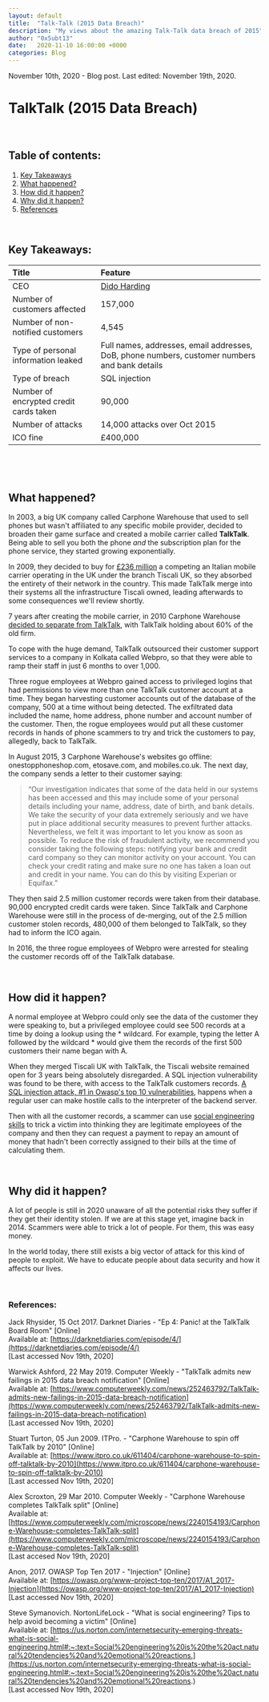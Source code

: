 ```yaml
---
layout: default
title:  "Talk-Talk (2015 Data Breach)"
description: "My views about the amazing Talk-Talk data breach of 2015"
author: "0x5ubt13"
date:   2020-11-10 16:00:00 +0000
categories: Blog
---
```


November 10th, 2020 - Blog post.
Last edited: November 19th, 2020.

# TalkTalk (2015 Data Breach)

<p>&nbsp;</p>

## Table of contents:
1. <a href="https://0x5ubt13.github.io/blog/2020/11/10/Talk-Talk-(2015-Data-Breach).html#keys">Key Takeaways</a>
2. <a href="https://0x5ubt13.github.io/blog/2020/11/10/Talk-Talk-(2015-Data-Breach).html#what">What happened?</a>
3. <a href="https://0x5ubt13.github.io/blog/2020/11/10/Talk-Talk-(2015-Data-Breach).html#how">How did it happen?</a>
4. <a href="https://0x5ubt13.github.io/blog/2020/11/10/Talk-Talk-(2015-Data-Breach).html#why">Why did it happen?</a>
5. <a href="https://0x5ubt13.github.io/blog/2020/11/10/Talk-Talk-(2015-Data-Breach).html#refs">References</a>


<p>&nbsp;</p>

## <a id="keys"></a> Key Takeaways:

| Title     |                                  Feature                                                       |
|:------------------------------------------|:-----------------------------------------------------------------                                    |
| CEO                                      | [Dido Harding](https://en.wikipedia.org/wiki/Dido_Harding)                                           |
| Number of customers affected        | 157,000                                                                                              |
| Number of non-notified customers         | 4,545                                                                                                |
| Type of personal information leaked      | Full names, addresses, email addresses, DoB, phone numbers, customer numbers and bank details        |
| Type of breach                           | SQL injection                                                                                        |
| Number of encrypted credit cards taken  | 90,000                                                                                               |
| Number of attacks                        | 14,000 attacks over Oct 2015                                                                         |
| ICO fine                                | £400,000                                                                                             |


<p>&nbsp;</p>
<p>&nbsp;</p>

## <a id="what"></a> What happened?

In 2003, a big UK company called Carphone Warehouse that used to sell phones but wasn't affiliated to any specific mobile provider, decided to broaden their game surface and created a mobile carrier called __TalkTalk__. Being able to sell you both the phone *and* the subscription plan for the phone service, they started growing exponentially.

In 2009, they decided to buy for [£236 million](https://www.itpro.co.uk/610777/carphone-warehouse-buys-tiscali-for-236-million) a competing an Italian mobile carrier operating in the UK under the branch Tiscali UK, so they absorbed the entirety of their network in the country. This made TalkTalk merge into their systems all the infrastructure Tiscali owned, leading afterwards to some consequences we'll review shortly. 

7 years after creating the mobile carrier, in 2010 Carphone Warehouse [decided to separate from TalkTalk](https://www.computerweekly.com/microscope/news/2240154193/Carphone-Warehouse-completes-TalkTalk-split), with TalkTalk holding about 60% of the old firm.

To cope with the huge demand, TalkTalk outsourced their customer support services to a company in Kolkata called Webpro, so that they were able to ramp their staff in just 6 months to over 1,000. 

Three rogue employees at Webpro gained access to privileged logins that had permissions to view more than one TalkTalk customer account at a time. They began harvesting customer accounts out of the database of the company, 500 at a time without being detected. The exfiltrated data included the name, home address, phone number and account number of the customer. Then, the rogue employees would put all these customer records in hands of phone scammers to try and trick the customers to pay, allegedly, back to TalkTalk.

In August 2015, 3 Carphone Warehouse's websites go offline: onestopphoneshop.com, etosave.com, and mobiles.co.uk. The next day, the company sends a letter to their customer saying:

> “Our investigation indicates that some of the data held in our systems has been accessed and this may include some of your personal details including your name, address, date of birth, and bank details. We take the security of your data extremely seriously and we have put in place additional security measures to prevent further attacks. Nevertheless, we felt it was important to let you know as soon as possible. To reduce the risk of fraudulent activity, we recommend you consider taking the following steps: notifying your bank and credit card company so they can monitor activity on your account. You can check your credit rating and make sure no one has taken a loan out and credit in your name.  You can do this by visiting Experian or Equifax.”

They then said 2.5 million customer records were taken from their database. 90,000 encrypted credit cards were taken. Since TalkTalk and Carphone Warehouse were still in the process of de-merging, out of the 2.5 million customer stolen records, 480,000 of them belonged to TalkTalk, so they had to inform the ICO again.

In 2016, the three rogue employees of Webpro were arrested for stealing the customer records off of the TalkTalk database.

<p>&nbsp;</p>
 
## <a id="how"></a> How did it happen?
A normal employee at Webpro could only see the data of the customer they were speaking to, but a privileged employee could see 500 records at a time by doing a lookup using the * wildcard. For example, typing the letter A followed by the wildcard * would give them the records of the first 500 customers their name began with A.

When they merged Tiscali UK with TalkTalk, the Tiscali website remained open for 3 years being absolutely disregarded. A SQL injection vulnerability was found to be there, with access to the TalkTalk customers records. [A SQL injection attack, #1 in Owasp's top 10 vulnerabilities](https://owasp.org/www-project-top-ten/2017/A1_2017-Injection), happens when a regular user can make hostile calls to the interpreter of the backend server.

Then with all the customer records, a scammer can use [social engineering skills](https://us.norton.com/internetsecurity-emerging-threats-what-is-social-engineering.html#:~:text=Social%20engineering%20is%20the%20act,natural%20tendencies%20and%20emotional%20reactions.) to trick a victim into thinking they are legitimate employees of the company and then they can request a payment to repay an amount of money that hadn't been correctly assigned to their bills at the time of calculating them.

<p>&nbsp;</p>

## <a id="why"></a> Why did it happen?
A lot of people is still in 2020 unaware of all the potential risks they suffer if they get their identity stolen. If we are at this stage yet, imagine back in 2014. Scammers were able to trick a lot of people. For them, this was easy money.

In the world today, there still exists a big vector of attack for this kind of people to exploit. We have to educate people about data security and how it affects our lives. 

<p>&nbsp;</p>

### <a id="refs"></a> References:

Jack Rhysider, 15 Oct 2017. Darknet Diaries - "Ep 4: Panic! at the TalkTalk Board Room" [Online] \
Available at: [https://darknetdiaries.com/episode/4/](https://darknetdiaries.com/episode/4/) \
[Last accessed Nov 19th, 2020]  

Warwick Ashford, 22 May 2019. Computer Weekly - "TalkTalk admits new failings in 2015 data breach notification" [Online] \
Available at: [https://www.computerweekly.com/news/252463792/TalkTalk-admits-new-failings-in-2015-data-breach-notification](https://www.computerweekly.com/news/252463792/TalkTalk-admits-new-failings-in-2015-data-breach-notification) \
[Last accessed Nov 19th, 2020]  

Stuart Turton, 05 Jun 2009. ITPro. - "Carphone Warehouse to spin off TalkTalk by 2010" [Online] \
Available at: [https://www.itpro.co.uk/611404/carphone-warehouse-to-spin-off-talktalk-by-2010](https://www.itpro.co.uk/611404/carphone-warehouse-to-spin-off-talktalk-by-2010) \
[Last accessed Nov 19th, 2020]

Alex Scroxton, 29 Mar 2010. Computer Weekly - "Carphone Warehouse completes TalkTalk split" [Online] \
Available at: [https://www.computerweekly.com/microscope/news/2240154193/Carphone-Warehouse-completes-TalkTalk-split](https://www.computerweekly.com/microscope/news/2240154193/Carphone-Warehouse-completes-TalkTalk-split) \
[Last accesed Nov 19th, 2020]

Anon, 2017. OWASP Top Ten 2017 - "Injection" [Online] \
Available at: [https://owasp.org/www-project-top-ten/2017/A1_2017-Injection](https://owasp.org/www-project-top-ten/2017/A1_2017-Injection) \
[Last accessed Nov 19th, 2020] 

Steve Symanovich. NortonLifeLock - "What is social engineering? Tips to help avoid becoming a victim" [Online] \
Available at: [https://us.norton.com/internetsecurity-emerging-threats-what-is-social-engineering.html#:~:text=Social%20engineering%20is%20the%20act,natural%20tendencies%20and%20emotional%20reactions.](https://us.norton.com/internetsecurity-emerging-threats-what-is-social-engineering.html#:~:text=Social%20engineering%20is%20the%20act,natural%20tendencies%20and%20emotional%20reactions.) \
[Last accessed Nov 19th, 2020] 